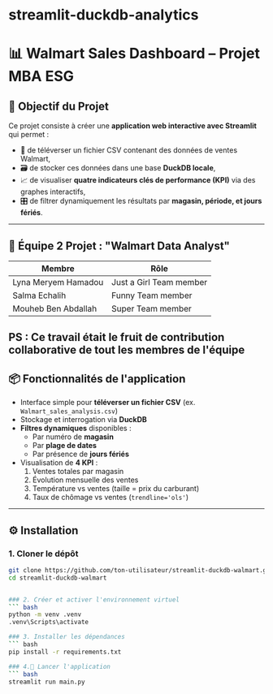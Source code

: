 # streamlit-duckdb-analytics
# 📊 Walmart Sales Dashboard – Projet MBA ESG

## 🎯 Objectif du Projet

Ce projet consiste à créer une **application web interactive avec Streamlit** qui permet :

- 📁 de téléverser un fichier CSV contenant des données de ventes Walmart,
- 🗃️ de stocker ces données dans une base **DuckDB locale**,
- 📈 de visualiser **quatre indicateurs clés de performance (KPI)** via des graphes interactifs,
- 🎛️ de filtrer dynamiquement les résultats par **magasin, période, et jours fériés**.

---

## 👥 Équipe 2 Projet : "Walmart Data Analyst"

| Membre               | Rôle                                  |
|--------------------- |---------------------------------------|
| Lyna Meryem Hamadou  | Just a Girl Team member               |       
| Salma Echalih        | Funny Team member                     |
| Mouheb Ben Abdallah  |  Super Team member                    |

PS : Ce travail était le fruit de contribution collaborative de tout les membres de l'équipe 
---

## 📦 Fonctionnalités de l'application

- Interface simple pour **téléverser un fichier CSV** (ex. `Walmart_sales_analysis.csv`)
- Stockage et interrogation via **DuckDB**
- **Filtres dynamiques** disponibles :
  - Par numéro de **magasin**
  - Par **plage de dates**
  - Par présence de **jours fériés**
- Visualisation de **4 KPI** :
  1. Ventes totales par magasin
  2. Évolution mensuelle des ventes
  3. Température vs ventes (taille = prix du carburant)
  4. Taux de chômage vs ventes (`trendline='ols'`)

---

## ⚙️ Installation

### 1. Cloner le dépôt

```bash
git clone https://github.com/ton-utilisateur/streamlit-duckdb-walmart.git
cd streamlit-duckdb-walmart


### 2. Créer et activer l'environnement virtuel
``` bash
python -m venv .venv
.venv\Scripts\activate

### 3. Installer les dépendances
``` bash
pip install -r requirements.txt

### 4.🚀 Lancer l'application
``` bash
streamlit run main.py


